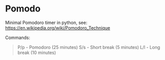 # Pomodo

Minimal Pomodoro timer in python, see: https://en.wikipedia.org/wiki/Pomodoro_Technique

Commands:
> P/p - Pomodoro (25 minutes)
> S/s - Short break (5 minutes)
> L/l - Long break (10 minutes)
